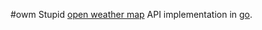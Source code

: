 #owm
Stupid [open weather map](http://openweathermap.org) API
implementation in [go](https://golang.org).
